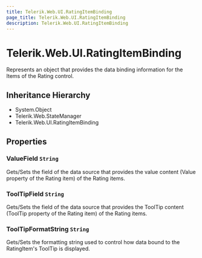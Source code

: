 ```yaml
---
title: Telerik.Web.UI.RatingItemBinding
page_title: Telerik.Web.UI.RatingItemBinding
description: Telerik.Web.UI.RatingItemBinding
---
```


# Telerik.Web.UI.RatingItemBinding

Represents an object that provides the data binding information for the Items of the Rating control.

## Inheritance Hierarchy

* System.Object
* Telerik.Web.StateManager
* Telerik.Web.UI.RatingItemBinding

## Properties

###  ValueField `String`

Gets/Sets the field of the data source that provides the value content (Value property of the Rating item) of the Rating items.

###  ToolTipField `String`

Gets/Sets the field of the data source that provides the ToolTip content (ToolTip property of the Rating item) of the Rating items.

###  ToolTipFormatString `String`

Gets/Sets the formatting string used to control how data bound to the RatingItem's ToolTip is displayed.

